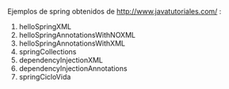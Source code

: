 Ejemplos de spring obtenidos de http://www.javatutoriales.com/ :
<ol>
	<li>helloSpringXML</li>
	<li>helloSpringAnnotationsWithNOXML</li>
	<li>helloSpringAnnotationsWithXML</li>
	<li>springCollections</li>	
	<li>dependencyInjectionXML</li>
	<li>dependencyInjectionAnnotations</li>
	<li>springCicloVida</li>
</ol>